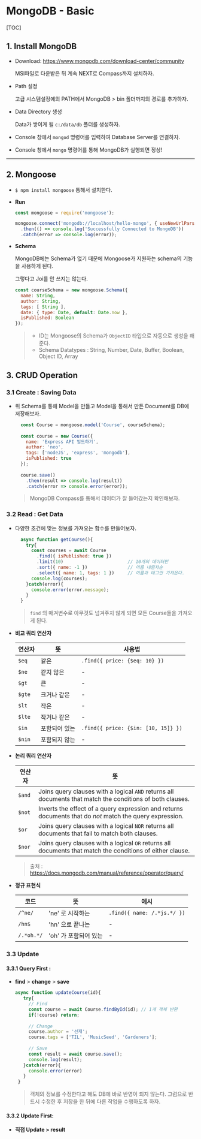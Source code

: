 # MongoDB - Basic

[TOC]


## 1. Install MongoDB

- Download: <https://www.mongodb.com/download-center/community>

  MSI파일로 다운받은 뒤 계속 NEXT로 Compass까지 설치하자.

- Path 설정

  고급 시스템설정에의 PATH에서 MongoDB > bin 폴더까지의 경로를 추가하자.

- Data Directory 생성

  Data가 쌓이게 될 `c:/data/db` 폴더를 생성하자.

- Console 창에서 `mongod` 명령어를 입력하여 Database Server를 연결하자.
- Console 창에서 `mongo` 명령어를 통해 MongoDB가 실행되면 정상!

---

## 2. Mongoose

- `$ npm install mongoose` 통해서 설치한다.

- **Run**

  ```js
  const mongoose = require('mongoose');
  
  mongoose.connect('mongodb://localhost/hello-mongo', { useNewUrlParser: true })
    .then(() => console.log('Successfully Connected to MongoDB'))
    .catch(error => console.log(error));
  ```

- **Schema**

  MongoDB에는 Schema가 없기 때문에 Mongoose가 지원하는 schema의 기능을 사용하게 된다.

  그렇다고 Joi를 안 쓰지는 않는다. 

  ```js
  const courseSchema = new mongoose.Schema({
    name: String,
    author: String,
    tags: [ String ],
    date: { type: Date, default: Date.now },
    isPublished: Boolean
  });
  ```

  > - ID는 Mongoose의 Schema가 `ObjectID` 타입으로 자동으로 생성을 해준다.
  > - Schema Datatypes : String, Number, Date, Buffer, Boolean, Object ID, Array

## 3. CRUD Operation

### 3.1 Create : Saving Data

- 위 Schema를 통해 Model을 만들고 Model을 통해서 만든 Document를 DB에 저장해보자.

  ```js
    const Course = mongoose.model('Course', courseSchema);
    
    const course = new Course({
      name: 'Express API 빌드하기',
      author: 'neo',
      tags: ['nodeJS', 'express', 'mongodb'],
      isPublished: true
    });
    
    course.save()
      .then(result => console.log(result))
      .catch(error => console.error(error));
  ```

  > MongoDB Compass를 통해서 데이터가 잘 들어갔는지 확인해보자.


### 3.2 Read : Get Data

- 다양한 조건에 맞는 정보를 가져오는 함수를 만들어보자.

  ```js
    async function getCourse(){
      try{
        const courses = await Course
          .find({ isPublished: true })
          .limit(10) 						// 10개의 데이터만 
          .sort({ name: -1 }) 				// 이름 내림차순
          .select({ name: 1, tags: 1 }) 	// 이름과 태그만 가져온다.
        console.log(courses);
      }catch(error){
        console.error(error.message);
      }
    }
  ```

  > `find` 의 매겨변수로 아무것도 넘겨주지 않게 되면 모든 Course들을 가져오게 된다.

- **비교 쿼리 연산자**

  | 연산자 | 뜻            | 사용법                              |
  | ------ | ------------- | ----------------------------------- |
  | `$eq`  | 같은          | `.find({ price: {$eq: 10} })`       |
  | `$ne`  | 같지 않은     | -                                   |
  | `$gt`  | 큰            | -                                   |
  | `$gte` | 크거나 같은   | -                                   |
  | `$lt`  | 작은          | -                                   |
  | `$lte` | 작거나 같은   | -                                   |
  | `$in`  | 포함되어 있는 | `.find({ price: {$in: [10, 15]} })` |
  | `$nin` | 포함되지 않는 | -                                   |

- **논리 쿼리 연산자**

  | 연산자 | 뜻                                                           |
  | ------ | ------------------------------------------------------------ |
  | `$and` | Joins query clauses with a logical `AND` returns all documents that match the conditions of both clauses. |
  | `$not` | Inverts the effect of a query expression and returns documents that do *not* match the query expression. |
  | `$or`  | Joins query clauses with a logical `NOR` returns all documents that fail to match both clauses. |
  | `$nor` | Joins query clauses with a logical `OR` returns all documents that match the conditions of either clause. |

  > 출처 : <https://docs.mongodb.com/manual/reference/operator/query/>

- **정규 표현식**

  | 코드       | 뜻                    | 예시                        |
  | ---------- | --------------------- | --------------------------- |
  | `/^ne/`    | 'ne' 로 시작하는      | `.find({ name: /.*js.*/ })` |
  | `/hn$`     | 'hn' 으로 끝나는      | -                           |
  | `/.*oh.*/` | 'oh' 가 포함되어 있는 | -                           |

### 3.3 Update

#### 3.3.1 Query First :

- **find** > **change** > **save**

  ```js
  async function updateCourse(id){
     try{
       // Find
       const course = await Course.findById(id); // 1개 객체 반환
       if(!course) return;
   
       // Change
       course.author = '선재';
       course.tags = ['TIL', 'MusicSeed', 'Gardeners'];
   
       // Save
       const result = await course.save();
       console.log(result);
     }catch(error){
       console.error(error)
     }
   }
  ```

  > 객체의 정보를 수정한다고 해도 DB에 바로 반영이 되지 않는다. 그럼으로 반드시 수정한 후 저장을 한 뒤에 다른 작업을 수행하도록 하자.

#### 3.3.2 Update First:

- **직접 Update > result**

  ```js
  
  ```

  >
















